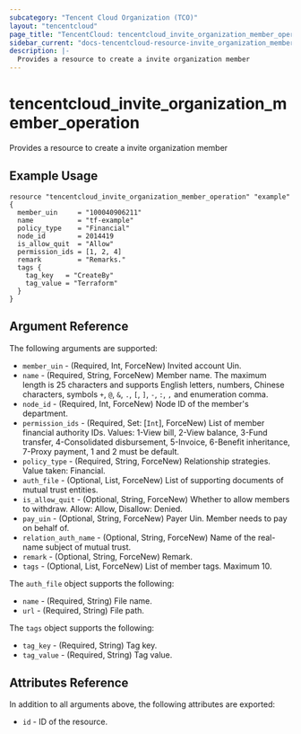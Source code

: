 ```yaml
---
subcategory: "Tencent Cloud Organization (TCO)"
layout: "tencentcloud"
page_title: "TencentCloud: tencentcloud_invite_organization_member_operation"
sidebar_current: "docs-tencentcloud-resource-invite_organization_member_operation"
description: |-
  Provides a resource to create a invite organization member
---
```


# tencentcloud_invite_organization_member_operation

Provides a resource to create a invite organization member

## Example Usage

```hcl
resource "tencentcloud_invite_organization_member_operation" "example" {
  member_uin     = "100040906211"
  name           = "tf-example"
  policy_type    = "Financial"
  node_id        = 2014419
  is_allow_quit  = "Allow"
  permission_ids = [1, 2, 4]
  remark         = "Remarks."
  tags {
    tag_key   = "CreateBy"
    tag_value = "Terraform"
  }
}
```

## Argument Reference

The following arguments are supported:

* `member_uin` - (Required, Int, ForceNew) Invited account Uin.
* `name` - (Required, String, ForceNew) Member name. The maximum length is 25 characters and supports English letters, numbers, Chinese characters, symbols `+`, `@`, `&`, `.`, `[`, `]`, `-`, `:`, `,` and enumeration comma.
* `node_id` - (Required, Int, ForceNew) Node ID of the member's department.
* `permission_ids` - (Required, Set: [`Int`], ForceNew) List of member financial authority IDs. Values: 1-View bill, 2-View balance, 3-Fund transfer, 4-Consolidated disbursement, 5-Invoice, 6-Benefit inheritance, 7-Proxy payment, 1 and 2 must be default.
* `policy_type` - (Required, String, ForceNew) Relationship strategies. Value taken: Financial.
* `auth_file` - (Optional, List, ForceNew) List of supporting documents of mutual trust entities.
* `is_allow_quit` - (Optional, String, ForceNew) Whether to allow members to withdraw. Allow: Allow, Disallow: Denied.
* `pay_uin` - (Optional, String, ForceNew) Payer Uin. Member needs to pay on behalf of.
* `relation_auth_name` - (Optional, String, ForceNew) Name of the real-name subject of mutual trust.
* `remark` - (Optional, String, ForceNew) Remark.
* `tags` - (Optional, List, ForceNew) List of member tags. Maximum 10.

The `auth_file` object supports the following:

* `name` - (Required, String) File name.
* `url` - (Required, String) File path.

The `tags` object supports the following:

* `tag_key` - (Required, String) Tag key.
* `tag_value` - (Required, String) Tag value.

## Attributes Reference

In addition to all arguments above, the following attributes are exported:

* `id` - ID of the resource.




